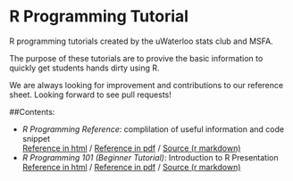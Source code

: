 # R Programming Tutorial
R programming tutorials created by the uWaterloo stats club and MSFA.

The purpose of these tutorials are to provive the basic information to quickly get students hands dirty using R.

We are always looking for improvement and contributions to our reference sheet. Looking forward to see pull requests!

##Contents:
- *R Programming Reference*: complilation of useful information and code snippet     
[ Reference in html](http://rpubs.com/uwaterloodatateam/r-programming-reference)  /  [Reference in pdf](/raw/master/r-programming-reference.pdf) /  [Source (r markdown)](r-programming-reference.Rmd)
- *R Programming 101 (Beginner Tutorial)*: Introduction to R Presentation     
[Reference in html](http://rpubs.com/uwaterloodatateam/r-programming-101)  /  [Reference in pdf](/raw/master/r-programming-101.pdf)  /  [Source (r markdown)](r-programming-101.Rmd)

